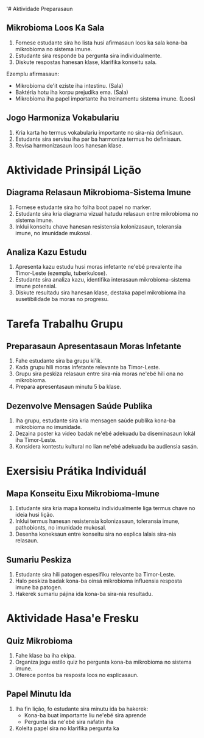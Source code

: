 '# Aktividade Preparasaun

## Mikrobioma Loos Ka Sala

1. Fornese estudante sira ho lista husi afirmasaun loos ka sala kona-ba mikrobioma no sistema imune.
2. Estudante sira responde ba pergunta sira individualmente.
3. Diskute respostas hanesan klase, klarifika konseitu sala.

Ezemplu afirmasaun:
- Mikrobioma de'it eziste iha intestinu. (Sala)
- Baktéria hotu iha korpu prejudika ema. (Sala)
- Mikrobioma iha papel importante iha treinamentu sistema imune. (Loos)

## Jogo Harmoniza Vokabulariu

1. Kria karta ho termus vokabulariu importante no sira-nia definisaun.
2. Estudante sira servisu iha par ba harmoniza termus ho definisaun.
3. Revisa harmonizasaun loos hanesan klase.

# Aktividade Prinsipál Lição

## Diagrama Relasaun Mikrobioma-Sistema Imune

1. Fornese estudante sira ho folha boot papel no marker.
2. Estudante sira kria diagrama vizual hatudu relasaun entre mikrobioma no sistema imune.
3. Inklui konseitu chave hanesan resistensia kolonizasaun, toleransia imune, no imunidade mukosal.

## Analiza Kazu Estudu

1. Apresenta kazu estudu husi moras infetante ne'ebé prevalente iha Timor-Leste (ezemplu, tuberkulose).
2. Estudante sira analiza kazu, identifika interasaun mikrobioma-sistema imune potensial.
3. Diskute resultadu sira hanesan klase, destaka papel mikrobioma iha susetibilidade ba moras no progresu.

# Tarefa Trabalhu Grupu

## Preparasaun Apresentasaun Moras Infetante

1. Fahe estudante sira ba grupu ki'ik.
2. Kada grupu hili moras infetante relevante ba Timor-Leste.
3. Grupu sira peskiza relasaun entre sira-nia moras ne'ebé hili ona no mikrobioma.
4. Prepara apresentasaun minutu 5 ba klase.

## Dezenvolve Mensagen Saúde Publika

1. Iha grupu, estudante sira kria mensagen saúde publika kona-ba mikrobioma no imunidade.
2. Dezaina poster ka video badak ne'ebé adekuadu ba diseminasaun lokál iha Timor-Leste.
3. Konsidera kontestu kultural no lian ne'ebé adekuadu ba audiensia sasán.

# Exersisiu Prátika Individuál

## Mapa Konseitu Eixu Mikrobioma-Imune

1. Estudante sira kria mapa konseitu individualmente liga termus chave no ideia husi lição.
2. Inklui termus hanesan resistensia kolonizasaun, toleransia imune, pathobionts, no imunidade mukosal.
3. Desenha koneksaun entre konseitu sira no esplica lalais sira-nia relasaun.

## Sumariu Peskiza

1. Estudante sira hili patogen espesifiku relevante ba Timor-Leste.
2. Halo peskiza badak kona-ba oinsá mikrobioma influensia resposta imune ba patogen.
3. Hakerek sumariu pájina ida kona-ba sira-nia resultadu.

# Aktividade Hasa'e Fresku

## Quiz Mikrobioma

1. Fahe klase ba iha ekipa.
2. Organiza jogu estilo quiz ho pergunta kona-ba mikrobioma no sistema imune.
3. Oferece pontos ba resposta loos no esplicasaun.

## Papel Minutu Ida

1. Iha fin lição, fo estudante sira minutu ida ba hakerek:
   - Kona-ba buat importante liu ne'ebé sira aprende
   - Pergunta ida ne'ebé sira nafatin iha
2. Koleita papel sira no klarifika pergunta ka
